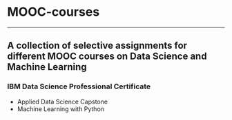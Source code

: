 # MOOC-courses
---
## A collection of selective assignments for different MOOC courses on Data Science and Machine Learning

### IBM Data Science Professional Certificate
- Applied Data Science Capstone 
- Machine Learning with Python 
